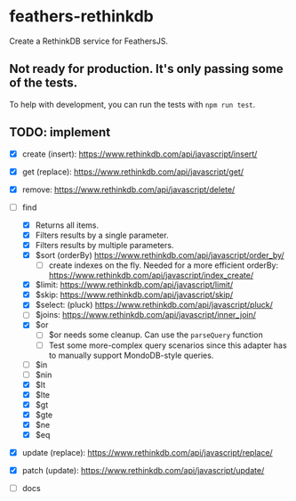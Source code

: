 # feathers-rethinkdb
Create a RethinkDB service for FeathersJS.

## Not ready for production. It's only passing some of the tests.  
To help with development, you can run the tests with `npm run test`.

## TODO: implement
- [x] create (insert): https://www.rethinkdb.com/api/javascript/insert/
- [x] get (replace): https://www.rethinkdb.com/api/javascript/get/
- [x] remove: https://www.rethinkdb.com/api/javascript/delete/
- [ ] find 
	- [x] Returns all items.
	- [x] Filters results by a single parameter.
	- [x] Filters results by multiple parameters.
    - [x] $sort (orderBy) https://www.rethinkdb.com/api/javascript/order_by/
        - [ ] create indexes on the fly. Needed for a more efficient orderBy: https://www.rethinkdb.com/api/javascript/index_create/
    - [x] $limit: https://www.rethinkdb.com/api/javascript/limit/
    - [x] $skip: https://www.rethinkdb.com/api/javascript/skip/
    - [x] $select: (pluck) https://www.rethinkdb.com/api/javascript/pluck/
    - [ ] $joins: https://www.rethinkdb.com/api/javascript/inner_join/
    - [x] $or
	    - [ ] $or needs some cleanup.  Can use the `parseQuery` function
	    - [ ] Test some more-complex query scenarios since this adapter has to manually support MondoDB-style queries.
    - [ ] $in
    - [ ] $nin
    - [x] $lt
    - [x] $lte
    - [x] $gt
    - [x] $gte
    - [x] $ne
    - [x] $eq
- [x] update (replace): https://www.rethinkdb.com/api/javascript/replace/
- [x] patch (update): https://www.rethinkdb.com/api/javascript/update/
- [ ] docs


